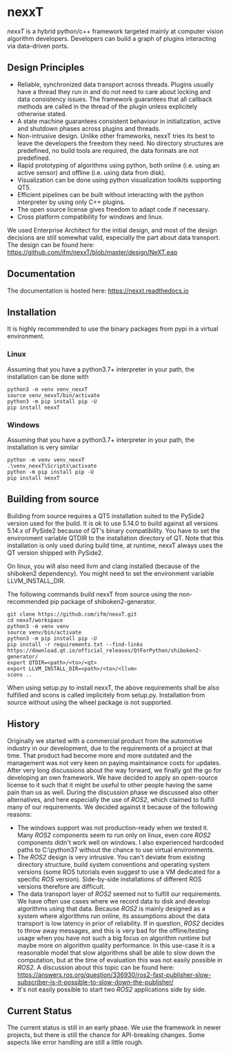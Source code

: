 # nexxT

*nexxT* is a hybrid python/c++ framework targeted mainly at computer vision algorithm developers. Developers can build a graph of plugins interacting via data-driven ports. 

## Design Principles

- Reliable, synchronized data transport across threads. Plugins usually have a thread they run in and do not need to care about locking and data consistency issues. The framework guarantees that all callback methods are called in the thread of the plugin unless explicitely otherwise stated.
- A state machine guarantees consistent behaviour in initialization, active and shutdown phases across plugins and threads.
- Non-intrusive design. Unlike other frameworks, nexxT tries its best to leave the developers the freedom they need. No directory structures are predefined, no build tools are required, the data formats are not predefined.
- Rapid prototyping of algorithms using python, both online (i.e. using an active sensor) and offline (i.e. using data from disk).
- Visualization can be done using python visualization toolkits supporting QT5.
- Efficient pipelines can be built without interacting with the python interpreter by using only C++ plugins.
- The open source license gives freedom to adapt code if necessary.
- Cross platform compatibility for windows and linux.

We used Enterprise Architect for the initial design, and most of the design decisions are still somewhat valid, especially the part about data transport. The design can be found here: https://github.com/ifm/nexxT/blob/master/design/NeXT.eap

## Documentation

The documentation is hosted here: https://nexxt.readthedocs.io

## Installation

It is highly recommended to use the binary packages from pypi in a virtual environment.

### Linux

Assuming that you have a python3.7+ interpreter in your path, the installation can be done with

    python3 -m venv venv_nexxT
    source venv_nexxT/bin/activate
    python3 -m pip install pip -U
    pip install nexxT
    
### Windows

Assuming that you have a python3.7+ interpreter in your path, the installation is very similar

    python -m venv venv_nexxT
    .\venv_nexxT\Scripts\activate
    python -m pip install pip -U
    pip install nexxT

## Building from source

Building from source requires a QT5 installation suited to the PySide2 version used for the build. It is ok to use 5.14.0 to build against all versions 5.14.x of PySide2 because of QT's binary compatibility. You have to set the environment variable QTDIR to the installation directory of QT. Note that this installation is only used during build time, at runtime, nexxT always uses the QT version shipped with PySide2.

On linux, you will also need llvm and clang installed (because of the shiboken2 dependency). You might need to set the environment variable LLVM_INSTALL_DIR.

The following commands build nexxT from source using the non-recommended pip package of shiboken2-generator.

    git clone https://github.com/ifm/nexxT.git
    cd nexxT/workspace
    python3 -m venv venv
    source venv/bin/activate
    python3 -m pip install pip -U
    pip install -r requirements.txt --find-links https://download.qt.io/official_releases/QtForPython/shiboken2-generator/
    export QTDIR=<path>/<to>/<qt>
    export LLVM_INSTALL_DIR=<path>/<to>/<llvm>
    scons ..
    
When using setup.py to install nexxT, the above requirements shall be also fulfilled and scons is called implicitely from setup.py. Installation from source without using the wheel package is not supported.

## History

Originally we started with a commercial product from the automotive industry in our development, due to the requirements of a project at that time. That product had become more and more outdated and the management was not very keen on paying maintainance costs for updates. After very long discussions about the way forward, we finally got the go for developing an own framework. We have decided to apply an open-source license to it such that it might be useful to other people having the same pain than us as well. During the discussion phase we discussed also other alternatives, and here especially the use of *ROS2*, which claimed to fulfill many of our requirements. We decided against it because of the following reasons:
- The windows support was not production-ready when we tested it. Many *ROS2* components seem to run only on linux, even core *ROS2* components didn't work well on windows. I also experienced hardcoded paths to C:\python37 without the chance to use virtual environments.
- The *ROS2* design is very intrusive. You can't deviate from existing directory structure, build system conventions and operating system versions (some ROS tutorials even suggest to use a VM dedicated for a specific *ROS* version). Side-by-side installations of different ROS versions therefore are difficult.
- The data transport layer of *ROS2* seemed not to fulfill our requirements. We have often use cases where we record data to disk and develop algorithms using that data. Because *ROS2* is mainly designed as a system where algorithms run online, its assumptions about the data transport is low latency in prior of reliability. If in question, *ROS2* decides to throw away messages, and this is very bad for the offline/testing usage when you have not such a big focus on algorithm runtime but maybe more on algorithm quality performance. In this use-case it is a reasonable model that slow algorithms shall be able to slow down the computation, but at the time of evaluation this was not easily possible in *ROS2*. A discussion about this topic can be found here: https://answers.ros.org/question/336930/ros2-fast-publisher-slow-subscriber-is-it-possible-to-slow-down-the-publisher/
- It's not easily possible to start two *ROS2* applications side by side.

## Current Status

The current status is still in an early phase. We use the framework in newer projects, but there is still the chance for API-breaking changes. Some aspects like error handling are still a little rough.
